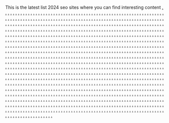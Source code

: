 This is the latest list 2024 seo sites where you can find interesting content
<a href="https://sharemarketshub.com/">.</a>
<a href="https://mh-slot251.weebly.com/">.</a>
<a href="https://mh-slot252.weebly.com/">.</a>
<a href="https://mh-slot253.weebly.com/">.</a>
<a href="https://mh-slot254.weebly.com/">.</a>
<a href="https://mh-slot255.weebly.com/">.</a>
<a href="https://mh-slot256.weebly.com/">.</a>
<a href="https://mh-slot257.weebly.com/">.</a>
<a href="https://mh-slot258.weebly.com/">.</a>
<a href="https://mh-slot259.weebly.com/">.</a>
<a href="https://mh-slot260.weebly.com/">.</a>
<a href="https://mh-slot251.weebly.com/">.</a>
<a href="https://mh-slot261.weebly.com/">.</a>
<a href="https://mh-slot262.weebly.com/">.</a>
<a href="https://mh-slot263.weebly.com/">.</a>
<a href="https://mh-slot264.weebly.com/">.</a>
<a href="https://mh-slot265.weebly.com/">.</a>
<a href="https://mh-slot266.weebly.com/">.</a>
<a href="https://mh-slot267.weebly.com/">.</a>
<a href="https://mh-slot268.weebly.com/">.</a>
<a href="https://mh-slot269.weebly.com/">.</a>
<a href="https://mh-slot270.weebly.com/">.</a>
<a href="https://mh-slot271.weebly.com/">.</a>
<a href="https://mh-slot272.weebly.com/">.</a>
<a href="https://mh-slot273.weebly.com/">.</a>
<a href="https://mh-slot274.weebly.com/">.</a>
<a href="https://mh-slot275.weebly.com/">.</a>
<a href="https://mh-slot276.weebly.com/">.</a>
<a href="https://mh-slot277.weebly.com/">.</a>
<a href="https://mh-slot278.weebly.com/">.</a>
<a href="https://mh-slot279.weebly.com/">.</a>
<a href="https://mh-slot280.weebly.com/">.</a>
<a href="https://mh-slot252.weebly.com/">.</a>
<a href="https://mh-slot281.weebly.com/">.</a>
<a href="https://mh-slot282.weebly.com/">.</a>
<a href="https://mh-slot283.weebly.com/">.</a>
<a href="https://mh-slot284.weebly.com/">.</a>
<a href="https://mh-slot285.weebly.com/">.</a>
<a href="https://mh-slot286.weebly.com/">.</a>
<a href="https://mh-slot287.weebly.com/">.</a>
<a href="https://mh-slot288.weebly.com/">.</a>
<a href="https://mh-slot289.weebly.com/">.</a>
<a href="https://mh-slot290.weebly.com/">.</a>
<a href="https://mh-slot291.weebly.com/">.</a>
<a href="https://mh-slot292.weebly.com/">.</a>
<a href="https://mh-slot293.weebly.com/">.</a>
<a href="https://mh-slot294.weebly.com/">.</a>
<a href="https://mh-slot295.weebly.com/">.</a>
<a href="https://mh-slot296.weebly.com/">.</a>
<a href="https://mh-slot297.weebly.com/">.</a>
<a href="https://mh-slot298.weebly.com/">.</a>
<a href="https://mh-slot299.weebly.com/">.</a>
<a href="https://mh-slot300.weebly.com/">.</a>
<a href="https://newsexpressin.com/">.</a>
<a href="https://mq-stand1212.weebly.com/">.</a>
<a href="https://mq-stand1213.weebly.com/">.</a>
<a href="https://mq-stand1131.weebly.com/">.</a>
<a href="https://mq-stand1132.weebly.com/">.</a>
<a href="https://mq-stand1133.weebly.com/">.</a>
<a href="https://mq-stand1134.weebly.com/">.</a>
<a href="https://mq-stand1135.weebly.com/">.</a>
<a href="https://mq-stand1136.weebly.com/">.</a>
<a href="https://mq-stand1137.weebly.com/">.</a>
<a href="https://mq-stand1138.weebly.com/">.</a>
<a href="https://mq-stand1139.weebly.com/">.</a>
<a href="https://mq-stand1140.weebly.com/">.</a>
<a href="https://mq-stand1212.weebly.com/">.</a>
<a href="https://mq-stud141.weebly.com/">.</a>
<a href="https://mq-stud142.weebly.com/">.</a>
<a href="https://mq-stud143.weebly.com/">.</a>
<a href="https://mq-stud144.weebly.com/">.</a>
<a href="https://mq-stud145.weebly.com/">.</a>
<a href="https://mq-stud146.weebly.com/">.</a>
<a href="https://mq-stud147.weebly.com/">.</a>
<a href="https://mq-stud148.weebly.com/">.</a>
<a href="https://mq-stud149.weebly.com/">.</a>
<a href="https://mq-stud150.weebly.com/">.</a>
<a href="https://mq-stud151.weebly.com/">.</a>
<a href="https://mq-stud152.weebly.com/">.</a>
<a href="https://mq-stud153.weebly.com/">.</a>
<a href="https://mq-stud154.weebly.com/">.</a>
<a href="https://mq-stud155.weebly.com/">.</a>
<a href="https://mq-stud156.weebly.com/">.</a>
<a href="https://mq-stud157.weebly.com/">.</a>
<a href="https://mq-stud158.weebly.com/">.</a>
<a href="https://mq-stud159.weebly.com/">.</a>
<a href="https://mq-stud160.weebly.com/">.</a>
<a href="https://mq-stand1213.weebly.com/">.</a>
<a href="https://mq-stud161.weebly.com/">.</a>
<a href="https://mq-stud162.weebly.com/">.</a>
<a href="https://mq-stud163.weebly.com/">.</a>
<a href="https://mq-stud164.weebly.com/">.</a>
<a href="https://mq-stud165.weebly.com/">.</a>
<a href="https://mq-stud166.weebly.com/">.</a>
<a href="https://mq-stud167.weebly.com/">.</a>
<a href="https://mq-stud168.weebly.com/">.</a>
<a href="https://mq-stud169.weebly.com/">.</a>
<a href="https://mq-stud170.weebly.com/">.</a>
<a href="https://mq-stud171.weebly.com/">.</a>
<a href="https://mq-stud172.weebly.com/">.</a>
<a href="https://mq-stud173.weebly.com/">.</a>
<a href="https://mq-stud174.weebly.com/">.</a>
<a href="https://mq-stud175.weebly.com/">.</a>
<a href="https://mq-stud176.weebly.com/">.</a>
<a href="https://mq-stud177.weebly.com/">.</a>
<a href="https://mq-stud178.weebly.com/">.</a>
<a href="https://mq-stud179.weebly.com/">.</a>
<a href="https://mq-stud180.weebly.com/">.</a>
<a href="https://satikjankari.com/">.</a>
<a href="https://mq-stand1214.weebly.com/">.</a>
<a href="https://mq-stand1215.weebly.com/">.</a>
<a href="https://mq-stand1141.weebly.com/">.</a>
<a href="https://mq-stand1142.weebly.com/">.</a>
<a href="https://mq-stand1143.weebly.com/">.</a>
<a href="https://mq-stand1144.weebly.com/">.</a>
<a href="https://mq-stand1145.weebly.com/">.</a>
<a href="https://mq-stand1146.weebly.com/">.</a>
<a href="https://mq-stand1147.weebly.com/">.</a>
<a href="https://mq-stand1148.weebly.com/">.</a>
<a href="https://mq-stand1149.weebly.com/">.</a>
<a href="https://mq-stand1150.weebly.com/">.</a>
<a href="https://mq-stand1214.weebly.com/">.</a>
<a href="https://mq-stud181.weebly.com/">.</a>
<a href="https://mq-stud182.weebly.com/">.</a>
<a href="https://mq-stud183.weebly.com/">.</a>
<a href="https://mq-stud184.weebly.com/">.</a>
<a href="https://mq-stud185.weebly.com/">.</a>
<a href="https://mq-stud186.weebly.com/">.</a>
<a href="https://mq-stud187.weebly.com/">.</a>
<a href="https://mq-stud188.weebly.com/">.</a>
<a href="https://mq-stud189.weebly.com/">.</a>
<a href="https://mq-stud190.weebly.com/">.</a>
<a href="https://mq-stud191.weebly.com/">.</a>
<a href="https://mq-stud192.weebly.com/">.</a>
<a href="https://mq-stud193.weebly.com/">.</a>
<a href="https://mq-stud194.weebly.com/">.</a>
<a href="https://mq-stud195.weebly.com/">.</a>
<a href="https://mq-stud196.weebly.com/">.</a>
<a href="https://mq-stud197.weebly.com/">.</a>
<a href="https://mq-stud198.weebly.com/">.</a>
<a href="https://mq-stud199.weebly.com/">.</a>
<a href="https://mq-stud200.weebly.com/">.</a>
<a href="https://mq-stand1215.weebly.com/">.</a>
<a href="https://mq-stud201.weebly.com/">.</a>
<a href="https://mq-stud202.weebly.com/">.</a>
<a href="https://mq-stud203.weebly.com/">.</a>
<a href="https://mq-stud204.weebly.com/">.</a>
<a href="https://mq-stud205.weebly.com/">.</a>
<a href="https://mq-stud206.weebly.com/">.</a>
<a href="https://mq-stud207.weebly.com/">.</a>
<a href="https://mq-stud208.weebly.com/">.</a>
<a href="https://mq-stud209.weebly.com/">.</a>
<a href="https://mq-stud210.weebly.com/">.</a>
<a href="https://mq-stud211.weebly.com/">.</a>
<a href="https://mq-stud212.weebly.com/">.</a>
<a href="https://mq-stud213.weebly.com/">.</a>
<a href="https://mq-stud214.weebly.com/">.</a>
<a href="https://mq-stud215.weebly.com/">.</a>
<a href="https://mq-stud216.weebly.com/">.</a>
<a href="https://mq-stud217.weebly.com/">.</a>
<a href="https://mq-stud218.weebly.com/">.</a>
<a href="https://mq-stud219.weebly.com/">.</a>
<a href="https://mq-stud220.weebly.com/">.</a>
<a href="https://sarkarijobsfind.co/">.</a>
<a href="https://ms-slot661.weebly.com/">.</a>
<a href="https://ms-slot662.weebly.com/">.</a>
<a href="https://ms-slot663.weebly.com/">.</a>
<a href="https://ms-slot664.weebly.com/">.</a>
<a href="https://ms-slot665.weebly.com/">.</a>
<a href="https://ms-slot666.weebly.com/">.</a>
<a href="https://ms-slot667.weebly.com/">.</a>
<a href="https://ms-slot668.weebly.com/">.</a>
<a href="https://ms-slot679.weebly.com/">.</a>
<a href="https://ms-slot670.weebly.com/">.</a>
<a href="https://ms-slot671.weebly.com/">.</a>
<a href="https://ms-slot672.weebly.com/">.</a>
<a href="https://ms-slot673.weebly.com/">.</a>
<a href="https://ms-slot674.weebly.com/">.</a>
<a href="https://ms-slot675.weebly.com/">.</a>
<a href="https://ms-slot661.weebly.com/">.</a>
<a href="https://ms-slot676.weebly.com/">.</a>
<a href="https://ms-slot677.weebly.com/">.</a>
<a href="https://ms-slot678.weebly.com/">.</a>
<a href="https://ms-slot679.weebly.com/">.</a>
<a href="https://ms-slot680.weebly.com/">.</a>
<a href="https://ms-slot681.weebly.com/">.</a>
<a href="https://ms-slot682.weebly.com/">.</a>
<a href="https://ms-slot683.weebly.com/">.</a>
<a href="https://ms-slot684.weebly.com/">.</a>
<a href="https://ms-slot685.weebly.com/">.</a>
<a href="https://ms-slot686.weebly.com/">.</a>
<a href="https://ms-slot687.weebly.com/">.</a>
<a href="https://ms-slot688.weebly.com/">.</a>
<a href="https://ms-slot689.weebly.com/">.</a>
<a href="https://ms-slot690.weebly.com/">.</a>
<a href="https://ms-slot691.weebly.com/">.</a>
<a href="https://ms-slot692.weebly.com/">.</a>
<a href="https://ms-slot693.weebly.com/">.</a>
<a href="https://ms-slot694.weebly.com/">.</a>
<a href="https://ms-slot695.weebly.com/">.</a>
<a href="https://ms-slot696.weebly.com/">.</a>
<a href="https://ms-slot697.weebly.com/">.</a>
<a href="https://ms-slot698.weebly.com/">.</a>
<a href="https://ms-slot699.weebly.com/">.</a>
<a href="https://ms-slot700.weebly.com/">.</a>
<a href="https://ms-slot662.weebly.com/">.</a>
<a href="https://ms-slot701.weebly.com/">.</a>
<a href="https://ms-slot702.weebly.com/">.</a>
<a href="https://ms-slot703.weebly.com/">.</a>
<a href="https://ms-slot704.weebly.com/">.</a>
<a href="https://ms-slot705.weebly.com/">.</a>
<a href="https://ms-slot706.weebly.com/">.</a>
<a href="https://ms-slot707.weebly.com/">.</a>
<a href="https://ms-slot708.weebly.com/">.</a>
<a href="https://ms-slot709.weebly.com/">.</a>
<a href="https://ms-slot710.weebly.com/">.</a>
<a href="https://ms-slot711.weebly.com/">.</a>
<a href="https://ms-slot712.weebly.com/">.</a>
<a href="https://ms-slot713.weebly.com/">.</a>
<a href="https://ms-slot714.weebly.com/">.</a>
<a href="https://ms-slot715.weebly.com/">.</a>
<a href="https://ms-slot716.weebly.com/">.</a>
<a href="https://ms-slot717.weebly.com/">.</a>
<a href="https://ms-slot718.weebly.com/">.</a>
<a href="https://ms-slot719.weebly.com/">.</a>
<a href="https://ms-slot720.weebly.com/">.</a>
<a href="https://ms-slot721.weebly.com/">.</a>
<a href="https://petstown.in/">.</a>
<a href="https://ms-slot722.weebly.com/">.</a>
<a href="https://ms-slot723.weebly.com/">.</a>
<a href="https://ms-slot724.weebly.com/">.</a>
<a href="https://ms-slot725.weebly.com/">.</a>
<a href="https://ms-slot726.weebly.com/">.</a>
<a href="https://ms-slot727.weebly.com/">.</a>
<a href="https://ms-slot728.weebly.com/">.</a>
<a href="https://ms-slot729.weebly.com/">.</a>
<a href="https://ms-slot730.weebly.com/">.</a>
<a href="https://ms-slot731.weebly.com/">.</a>
<a href="https://ms-slot732.weebly.com/">.</a>
<a href="https://ms-slot733.weebly.com/">.</a>
<a href="https://ms-slot734.weebly.com/">.</a>
<a href="https://ms-slot735.weebly.com/">.</a>
<a href="https://ms-slot736.weebly.com/">.</a>
<a href="https://ms-slot737.weebly.com/">.</a>
<a href="https://ms-slot738.weebly.com/">.</a>
<a href="https://ms-slot739.weebly.com/">.</a>
<a href="https://ms-slot740.weebly.com/">.</a>
<a href="https://ms-slot741.weebly.com/">.</a>
<a href="https://ms-slot722.weebly.com/">.</a>
<a href="https://ms-slot742.weebly.com/">.</a>
<a href="https://ms-slot743.weebly.com/">.</a>
<a href="https://ms-slot744.weebly.com/">.</a>
<a href="https://ms-slot745.weebly.com/">.</a>
<a href="https://ms-slot746.weebly.com/">.</a>
<a href="https://ms-slot747.weebly.com/">.</a>
<a href="https://ms-slot748.weebly.com/">.</a>
<a href="https://ms-slot749.weebly.com/">.</a>
<a href="https://ms-slot750.weebly.com/">.</a>
<a href="https://ms-slot751.weebly.com/">.</a>
<a href="https://mq-slot752.weebly.com/">.</a>
<a href="https://ms-slot753.weebly.com/">.</a>
<a href="https://ms-slot754.weebly.com/">.</a>
<a href="https://ms-slot755.weebly.com/">.</a>
<a href="https://ms-slot756.weebly.com/">.</a>
<a href="https://ms-slot757.weebly.com/">.</a>
<a href="https://ms-slot758.weebly.com/">.</a>
<a href="https://ms-slot759.weebly.com/">.</a>
<a href="https://ms-slot760.weebly.com/">.</a>
<a href="https://ms-slot761.weebly.com/">.</a>
<a href="https://ms-slot723.weebly.com/">.</a>
<a href="https://ms-slot762.weebly.com/">.</a>
<a href="https://ms-slot763.weebly.com/">.</a>
<a href="https://ms-slot764.weebly.com/">.</a>
<a href="https://ms-slot765.weebly.com/">.</a>
<a href="https://ms-slot766.weebly.com/">.</a>
<a href="https://ms-slot767.weebly.com/">.</a>
<a href="https://ms-slot768.weebly.com/">.</a>
<a href="https://ms-slot769.weebly.com/">.</a>
<a href="https://ms-slot770.weebly.com/">.</a>
<a href="https://ms-slot771.weebly.com/">.</a>
<a href="https://ms-slot772.weebly.com/">.</a>
<a href="https://ms-slot773.weebly.com/">.</a>
<a href="https://ms-slot774.weebly.com/">.</a>
<a href="https://ms-slot775.weebly.com/">.</a>
<a href="https://ms-slot776.weebly.com/">.</a>
<a href="https://ms-slot777.weebly.com/">.</a>
<a href="https://ms-slot778.weebly.com/">.</a>
<a href="https://ms-slot779.weebly.com/">.</a>
<a href="https://ms-slot780.weebly.com/">.</a>
<a href="https://ms-slot781.weebly.com/">.</a>
<a href="https://www.wartmaansoch.com/">.</a>
<a href="https://ms-slot782.weebly.com/">.</a>
<a href="https://ms-slot783.weebly.com/">.</a>
<a href="https://ms-slot784.weebly.com/">.</a>
<a href="https://ms-slot785.weebly.com/">.</a>
<a href="https://ms-slot786.weebly.com/">.</a>
<a href="https://ms-slot787.weebly.com/">.</a>
<a href="https://mq-slot788.weebly.com/">.</a>
<a href="https://ms-slot789.weebly.com/">.</a>
<a href="https://ms-slot790.weebly.com/">.</a>
<a href="https://ms-slot791.weebly.com/">.</a>
<a href="https://ms-slot792.weebly.com/">.</a>
<a href="https://ms-slot793.weebly.com/">.</a>
<a href="https://ms-slot794.weebly.com/">.</a>
<a href="https://ms-slot795.weebly.com/">.</a>
<a href="https://ms-slot796.weebly.com/">.</a>
<a href="https://ms-slot797.weebly.com/">.</a>
<a href="https://ms-slot798.weebly.com/">.</a>
<a href="https://mq-slot799.weebly.com/">.</a>
<a href="https://ms-slot800.weebly.com/">.</a>
<a href="https://ms-slot801.weebly.com/">.</a>
<a href="https://ms-slot782.weebly.com/">.</a>
<a href="https://ms-slot802.weebly.com/">.</a>
<a href="https://ms-slot803.weebly.com/">.</a>
<a href="https://ms-slot804.weebly.com/">.</a>
<a href="https://ms-slot805.weebly.com/">.</a>
<a href="https://ms-slot806.weebly.com/">.</a>
<a href="https://ms-slot807.weebly.com/">.</a>
<a href="https://ms-slot808.weebly.com/">.</a>
<a href="https://ms-slot809.weebly.com/">.</a>
<a href="https://ms-slot810.weebly.com/">.</a>
<a href="https://ms-slot811.weebly.com/">.</a>
<a href="https://ms-slot812.weebly.com/">.</a>
<a href="https://ms-slot813.weebly.com/">.</a>
<a href="https://ms-slot814.weebly.com/">.</a>
<a href="https://ms-slot815.weebly.com/">.</a>
<a href="https://ms-slot816.weebly.com/">.</a>
<a href="https://ms-slot817.weebly.com/">.</a>
<a href="https://ms-slot818.weebly.com/">.</a>
<a href="https://ms-slot819.weebly.com/">.</a>
<a href="https://ms-slot820.weebly.com/">.</a>
<a href="https://ms-slot821.weebly.com/">.</a>
<a href="https://ms-slot783.weebly.com/">.</a>
<a href="https://ms-slot822.weebly.com/">.</a>
<a href="https://ms-slot823.weebly.com/">.</a>
<a href="https://ms-slot824.weebly.com/">.</a>
<a href="https://ms-slot825.weebly.com/">.</a>
<a href="https://ms-slot826.weebly.com/">.</a>
<a href="https://ms-slot827.weebly.com/">.</a>
<a href="https://ms-slot828.weebly.com/">.</a>
<a href="https://ms-slot829.weebly.com/">.</a>
<a href="https://ms-slot830.weebly.com/">.</a>
<a href="https://ms-slot831.weebly.com/">.</a>
<a href="https://ms-slot832.weebly.com/">.</a>
<a href="https://ms-slot833.weebly.com/">.</a>
<a href="https://ms-slot834.weebly.com/">.</a>
<a href="https://ms-slot835.weebly.com/">.</a>
<a href="https://ms-slot836.weebly.com/">.</a>
<a href="https://ms-slot837.weebly.com/">.</a>
<a href="https://ms-slot838.weebly.com/">.</a>
<a href="https://ms-slot839.weebly.com/">.</a>
<a href="https://ms-slot840.weebly.com/">.</a>
<a href="https://ms-slot841.weebly.com/">.</a>
<a href="https://www.thezeromind.in/">.</a>
<a href="https://ms-slot842.weebly.com/">.</a>
<a href="https://ms-slot843.weebly.com/">.</a>
<a href="https://ms-slot844.weebly.com/">.</a>
<a href="https://ms-slot845.weebly.com/">.</a>
<a href="https://ms-slot846.weebly.com/">.</a>
<a href="https://ms-slot847.weebly.com/">.</a>
<a href="https://ms-slot848.weebly.com/">.</a>
<a href="https://ms-slot849.weebly.com/">.</a>
<a href="https://ms-slot850.weebly.com/">.</a>
<a href="https://ms-slot851.weebly.com/">.</a>
<a href="https://ms-slot852.weebly.com/">.</a>
<a href="https://ms-slot853.weebly.com/">.</a>
<a href="https://ms-slot854.weebly.com/">.</a>
<a href="https://ms-slot855.weebly.com/">.</a>
<a href="https://ms-slot856.weebly.com/">.</a>
<a href="https://ms-slot857.weebly.com/">.</a>
<a href="https://ms-slot858.weebly.com/">.</a>
<a href="https://ms-slot859.weebly.com/">.</a>
<a href="https://ms-slot860.weebly.com/">.</a>
<a href="https://ms-slot861.weebly.com/">.</a>
<a href="https://ms-slot842.weebly.com/">.</a>
<a href="https://ms-slot862.weebly.com/">.</a>
<a href="https://ms-slot863.weebly.com/">.</a>
<a href="https://ms-slot864.weebly.com/">.</a>
<a href="https://ms-slot865.weebly.com/">.</a>
<a href="https://ms-slot866.weebly.com/">.</a>
<a href="https://ms-slot867.weebly.com/">.</a>
<a href="https://ms-slot868.weebly.com/">.</a>
<a href="https://ms-slot869.weebly.com/">.</a>
<a href="https://ms-slot870.weebly.com/">.</a>
<a href="https://ms-slot871.weebly.com/">.</a>
<a href="https://ms-slot872.weebly.com/">.</a>
<a href="https://ms-slot873.weebly.com/">.</a>
<a href="https://ms-slot874.weebly.com/">.</a>
<a href="https://ms-slot875.weebly.com/">.</a>
<a href="https://ms-slot876.weebly.com/">.</a>
<a href="https://ms-slot877.weebly.com/">.</a>
<a href="https://ms-slot878.weebly.com/">.</a>
<a href="https://ms-slot879.weebly.com/">.</a>
<a href="https://ms-slot880.weebly.com/">.</a>
<a href="https://ms-slot881.weebly.com/">.</a>
<a href="https://ms-slot843.weebly.com/">.</a>
<a href="https://ms-slot882.weebly.com/">.</a>
<a href="https://ms-slot883.weebly.com/">.</a>
<a href="https://ms-slot884.weebly.com/">.</a>
<a href="https://ms-slot885.weebly.com/">.</a>
<a href="https://ms-slot886.weebly.com/">.</a>
<a href="https://ms-slot887.weebly.com/">.</a>
<a href="https://ms-slot888.weebly.com/">.</a>
<a href="https://ms-slot889.weebly.com/">.</a>
<a href="https://ms-slot890.weebly.com/">.</a>
<a href="https://ms-slot891.weebly.com/">.</a>
<a href="https://ms-slot892.weebly.com/">.</a>
<a href="https://ms-slot893.weebly.com/">.</a>
<a href="https://ms-slot894.weebly.com/">.</a>
<a href="https://ms-slot895.weebly.com/">.</a>
<a href="https://ms-slot896.weebly.com/">.</a>
<a href="https://ms-slot897.weebly.com/">.</a>
<a href="https://ms-slot898.weebly.com/">.</a>
<a href="https://ms-slot899.weebly.com/">.</a>
<a href="https://ms-slot900.weebly.com/">.</a>
<a href="https://ms-slot901.weebly.com/">.</a>
<a href="https://allsafal.com/">.</a>
<a href="https://ms-slot902.weebly.com/">.</a>
<a href="https://ms-slot903.weebly.com/">.</a>
<a href="https://ms-slot904.weebly.com/">.</a>
<a href="https://ms-slot905.weebly.com/">.</a>
<a href="https://mq-slot906.weebly.com/">.</a>
<a href="https://ms-slot907.weebly.com/">.</a>
<a href="https://ms-slot908.weebly.com/">.</a>
<a href="https://ms-slot909.weebly.com/">.</a>
<a href="https://ms-slot910.weebly.com/">.</a>
<a href="https://ms-slot911.weebly.com/">.</a>
<a href="https://ms-slot912.weebly.com/">.</a>
<a href="https://ms-slot913.weebly.com/">.</a>
<a href="https://ms-slot914.weebly.com/">.</a>
<a href="https://ms-slot915.weebly.com/">.</a>
<a href="https://ms-slot916.weebly.com/">.</a>
<a href="https://ms-slot917.weebly.com/">.</a>
<a href="https://ms-slot918.weebly.com/">.</a>
<a href="https://ms-slot919.weebly.com/">.</a>
<a href="https://ms-slot920.weebly.com/">.</a>
<a href="https://ms-slot921.weebly.com/">.</a>
<a href="https://ms-slot902.weebly.com/">.</a>
<a href="https://ms-slot922.weebly.com/">.</a>
<a href="https://ms-slot923.weebly.com/">.</a>
<a href="https://ms-slot924.weebly.com/">.</a>
<a href="https://ms-slot925.weebly.com/">.</a>
<a href="https://ms-slot926.weebly.com/">.</a>
<a href="https://ms-slot927.weebly.com/">.</a>
<a href="https://ms-slot928.weebly.com/">.</a>
<a href="https://ms-slot929.weebly.com/">.</a>
<a href="https://ms-slot930.weebly.com/">.</a>
<a href="https://ms-slot931.weebly.com/">.</a>
<a href="https://ms-slot932.weebly.com/">.</a>
<a href="https://ms-slot933.weebly.com/">.</a>
<a href="https://ms-slot934.weebly.com/">.</a>
<a href="https://ms-slot935.weebly.com/">.</a>
<a href="https://ms-slot936.weebly.com/">.</a>
<a href="https://ms-slot937.weebly.com/">.</a>
<a href="https://ms-slot938.weebly.com/">.</a>
<a href="https://ms-slot939.weebly.com/">.</a>
<a href="https://ms-slot940.weebly.com/">.</a>
<a href="https://ms-slot941.weebly.com/">.</a>
<a href="https://ms-slot942.weebly.com/">.</a>
<a href="https://ms-slot943.weebly.com/">.</a>
<a href="https://ms-slot944.weebly.com/">.</a>
<a href="https://ms-slot945.weebly.com/">.</a>
<a href="https://ms-slot946.weebly.com/">.</a>
<a href="https://ms-slot903.weebly.com/">.</a>
<a href="https://ms-slot947.weebly.com/">.</a>
<a href="https://ms-slot948.weebly.com/">.</a>
<a href="https://ms-slot949.weebly.com/">.</a>
<a href="https://ms-slot950.weebly.com/">.</a>
<a href="https://ms-slot951.weebly.com/">.</a>
<a href="https://ms-slot952.weebly.com/">.</a>
<a href="https://ms-slot953.weebly.com/">.</a>
<a href="https://ms-slot954.weebly.com/">.</a>
<a href="https://ms-slot955.weebly.com/">.</a>
<a href="https://ms-slot956.weebly.com/">.</a>
<a href="https://ms-slot957.weebly.com/">.</a>
<a href="https://ms-slot958.weebly.com/">.</a>
<a href="https://ms-slot959.weebly.com/">.</a>
<a href="https://ms-slot960.weebly.com/">.</a>
<a href="https://ms-slot961.weebly.com/">.</a>
<a href="https://ms-slot962.weebly.com/">.</a>
<a href="https://ms-slot963.weebly.com/">.</a>
<a href="https://ms-slot964.weebly.com/">.</a>
<a href="https://ms-slot965.weebly.com/">.</a>
<a href="https://ms-slot966.weebly.com/">.</a>
<a href="https://ms-slot967.weebly.com/">.</a>
<a href="https://ms-slot968.weebly.com/">.</a>
<a href="https://ms-slot969.weebly.com/">.</a>
<a href="https://ms-slot970.weebly.com/">.</a>
<a href="https://ms-slot971.weebly.com/">.</a>
<a href="https://myeducationbox.com/">.</a>
<a href="https://ms-slot301.weebly.com/">.</a>
<a href="https://ms-slot302.weebly.com/">.</a>
<a href="https://ms-slot303.weebly.com/">.</a>
<a href="https://ms-slot973.weebly.com/">.</a>
<a href="https://ms-slot974.weebly.com/">.</a>
<a href="https://ms-slot975.weebly.com/">.</a>
<a href="https://ms-slot976.weebly.com/">.</a>
<a href="https://ms-slot977.weebly.com/">.</a>
<a href="https://ms-slot978.weebly.com/">.</a>
<a href="https://ms-slot979.weebly.com/">.</a>
<a href="https://ms-slot980.weebly.com/">.</a>
<a href="https://ms-slot981.weebly.com/">.</a>
<a href="https://ms-slot982.weebly.com/">.</a>
<a href="https://ms-slot983.weebly.com/">.</a>
<a href="https://ms-slot984.weebly.com/">.</a>
<a href="https://ms-slot985.weebly.com/">.</a>
<a href="https://ms-slot986.weebly.com/">.</a>
<a href="https://ms-slot987.weebly.com/">.</a>
<a href="https://ms-slot988.weebly.com/">.</a>
<a href="https://ms-slot989.weebly.com/">.</a>
<a href="https://ms-slot990.weebly.com/">.</a>
<a href="https://ms-slot991.weebly.com/">.</a>
<a href="https://ms-slot992.weebly.com/">.</a>
<a href="https://ms-slot301.weebly.com/">.</a>
<a href="https://ms-slot321.weebly.com/">.</a>
<a href="https://ms-slot322.weebly.com/">.</a>
<a href="https://ms-slot323.weebly.com/">.</a>
<a href="https://ms-slot324.weebly.com/">.</a>
<a href="https://ms-slot325.weebly.com/">.</a>
<a href="https://ms-slot326.weebly.com/">.</a>
<a href="https://ms-slot327.weebly.com/">.</a>
<a href="https://ms-slot328.weebly.com/">.</a>
<a href="https://ms-slot329.weebly.com/">.</a>
<a href="https://ms-slot330.weebly.com/">.</a>
<a href="https://ms-slot331.weebly.com/">.</a>
<a href="https://ms-slot332.weebly.com/">.</a>
<a href="https://ms-slot333.weebly.com/">.</a>
<a href="https://ms-slot334.weebly.com/">.</a>
<a href="https://ms-slot335.weebly.com/">.</a>
<a href="https://ms-slot336.weebly.com/">.</a>
<a href="https://ms-slot337.weebly.com/">.</a>
<a href="https://ms-slot338.weebly.com/">.</a>
<a href="https://ms-slot339.weebly.com/">.</a>
<a href="https://ms-slot340.weebly.com/">.</a>
<a href="https://ms-slot302.weebly.com/">.</a>
<a href="https://ms-slot341.weebly.com/">.</a>
<a href="https://ms-slot342.weebly.com/">.</a>
<a href="https://ms-slot343.weebly.com/">.</a>
<a href="https://ms-slot344.weebly.com/">.</a>
<a href="https://ms-slot345.weebly.com/">.</a>
<a href="https://ms-slot346.weebly.com/">.</a>
<a href="https://ms-slot347.weebly.com/">.</a>
<a href="https://ms-slot348.weebly.com/">.</a>
<a href="https://ms-slot349.weebly.com/">.</a>
<a href="https://ms-slot350.weebly.com/">.</a>
<a href="https://ms-slot351.weebly.com/">.</a>
<a href="https://ms-slot352.weebly.com/">.</a>
<a href="https://ms-slot353.weebly.com/">.</a>
<a href="https://ms-slot354.weebly.com/">.</a>
<a href="https://ms-slot355.weebly.com/">.</a>
<a href="https://ms-slot356.weebly.com/">.</a>
<a href="https://ms-slot357.weebly.com/">.</a>
<a href="https://ms-slot358.weebly.com/">.</a>
<a href="https://ms-slot359.weebly.com/">.</a>
<a href="https://ms-slot360.weebly.com/">.</a>
<a href="https://ms-slot303.weebly.com/">.</a>
<a href="https://ms-slot361.weebly.com/">.</a>
<a href="https://ms-slot362.weebly.com/">.</a>
<a href="https://ms-slot363.weebly.com/">.</a>
<a href="https://ms-slot364.weebly.com/">.</a>
<a href="https://ms-slot365.weebly.com/">.</a>
<a href="https://ms-slot366.weebly.com/">.</a>
<a href="https://ms-slot367.weebly.com/">.</a>
<a href="https://ms-slot368.weebly.com/">.</a>
<a href="https://ms-slot369.weebly.com/">.</a>
<a href="https://ms-slot370.weebly.com/">.</a>
<a href="https://ms-slot371.weebly.com/">.</a>
<a href="https://ms-slot372.weebly.com/">.</a>
<a href="https://ms-slot373.weebly.com/">.</a>
<a href="https://ms-slot374.weebly.com/">.</a>
<a href="https://ms-slot375.weebly.com/">.</a>
<a href="https://ms-slot376.weebly.com/">.</a>
<a href="https://ms-slot377.weebly.com/">.</a>
<a href="https://ms-slot378.weebly.com/">.</a>
<a href="https://ms-slot379.weebly.com/">.</a>
<a href="https://ms-slot380.weebly.com/">.</a>
<a href="https://www.logicalfact.in/">.</a>
<a href="https://ms-slot304.weebly.com/">.</a>
<a href="https://ms-slot305.weebly.com/">.</a>
<a href="https://ms-slot306.weebly.com/">.</a>
<a href="https://ms-slot307.weebly.com/">.</a>
<a href="https://ms-slot308.weebly.com/">.</a>
<a href="https://ms-slot309.weebly.com/">.</a>
<a href="https://ms-slot310.weebly.com/">.</a>
<a href="https://ms-slot311.weebly.com/">.</a>
<a href="https://ms-slot312.weebly.com/">.</a>
<a href="https://ms-slot313.weebly.com/">.</a>
<a href="https://ms-slot314.weebly.com/">.</a>
<a href="https://ms-slot315.weebly.com/">.</a>
<a href="https://ms-slot316.weebly.com/">.</a>
<a href="https://ms-slot317.weebly.com/">.</a>
<a href="https://ms-slot318.weebly.com/">.</a>
<a href="https://ms-slot319.weebly.com/">.</a>
<a href="https://ms-slot320.weebly.com/">.</a>
<a href="https://ms-slot304.weebly.com/">.</a>
<a href="https://ms-slot381.weebly.com/">.</a>
<a href="https://ms-slot382.weebly.com/">.</a>
<a href="https://ms-slot383.weebly.com/">.</a>
<a href="https://ms-slot384.weebly.com/">.</a>
<a href="https://ms-slot385.weebly.com/">.</a>
<a href="https://ms-slot386.weebly.com/">.</a>
<a href="https://ms-slot387.weebly.com/">.</a>
<a href="https://ms-slot388.weebly.com/">.</a>
<a href="https://ms-slot389.weebly.com/">.</a>
<a href="https://ms-slot390.weebly.com/">.</a>
<a href="https://ms-slot391.weebly.com/">.</a>
<a href="https://ms-slot392.weebly.com/">.</a>
<a href="https://ms-slot393.weebly.com/">.</a>
<a href="https://ms-slot394.weebly.com/">.</a>
<a href="https://ms-slot395.weebly.com/">.</a>
<a href="https://ms-slot396.weebly.com/">.</a>
<a href="https://ms-slot397.weebly.com/">.</a>
<a href="https://ms-slot398.weebly.com/">.</a>
<a href="https://ms-slot399.weebly.com/">.</a>
<a href="https://ms-slot400.weebly.com/">.</a>
<a href="https://ms-slot305.weebly.com/">.</a>
<a href="https://ms-slot401.weebly.com/">.</a>
<a href="https://ms-slot402.weebly.com/">.</a>
<a href="https://ms-slot403.weebly.com/">.</a>
<a href="https://ms-slot404.weebly.com/">.</a>
<a href="https://ms-slot405.weebly.com/">.</a>
<a href="https://ms-slot406.weebly.com/">.</a>
<a href="https://ms-slot407.weebly.com/">.</a>
<a href="https://ms-slot408.weebly.com/">.</a>
<a href="https://ms-slot409.weebly.com/">.</a>
<a href="https://ms-slot410.weebly.com/">.</a>
<a href="https://ms-slot411.weebly.com/">.</a>
<a href="https://ms-slot412.weebly.com/">.</a>
<a href="https://ms-slot413.weebly.com/">.</a>
<a href="https://ms-slot414.weebly.com/">.</a>
<a href="https://ms-slot415.weebly.com/">.</a>
<a href="https://ms-slot416.weebly.com/">.</a>
<a href="https://ms-slot417.weebly.com/">.</a>
<a href="https://ms-slot418.weebly.com/">.</a>
<a href="https://ms-slot419.weebly.com/">.</a>
<a href="https://ms-slot420.weebly.com/">.</a>
<a href="https://ms-slot421.weebly.com/">.</a>
<a href="https://ms-slot422.weebly.com/">.</a>
<a href="https://ms-slot423.weebly.com/">.</a>
<a href="https://ms-slot424.weebly.com/">.</a>
<a href="https://ms-slot425.weebly.com/">.</a>
<a href="https://ms-slot306.weebly.com/">.</a>
<a href="https://ms-slot426.weebly.com/">.</a>
<a href="https://ms-slot427.weebly.com/">.</a>
<a href="https://ms-slot428.weebly.com/">.</a>
<a href="https://ms-slot429.weebly.com/">.</a>
<a href="https://ms-slot430.weebly.com/">.</a>
<a href="https://ms-slot431.weebly.com/">.</a>
<a href="https://ms-slot432.weebly.com/">.</a>
<a href="https://ms-slot433.weebly.com/">.</a>
<a href="https://ms-slot434.weebly.com/">.</a>
<a href="https://ms-slot435.weebly.com/">.</a>
<a href="https://ms-slot436.weebly.com/">.</a>
<a href="https://ms-slot437.weebly.com/">.</a>
<a href="https://ms-slot438.weebly.com/">.</a>
<a href="https://ms-slot439.weebly.com/">.</a>
<a href="https://ms-slot440.weebly.com/">.</a>
<a href="https://ms-slot441.weebly.com/">.</a>
<a href="https://ms-slot442.weebly.com/">.</a>
<a href="https://ms-slot443.weebly.com/">.</a>
<a href="https://ms-slot444.weebly.com/">.</a>
<a href="https://ms-slot445.weebly.com/">.</a>
<a href="https://ms-slot446.weebly.com/">.</a>
<a href="https://ms-slot447.weebly.com/">.</a>
<a href="https://ms-slot448.weebly.com/">.</a>
<a href="https://ms-slot449.weebly.com/">.</a>
<a href="https://ms-slot450.weebly.com/">.</a>
<a href="https://mytechcode.com/">.</a>
<a href="https://mq-slot373.weebly.com/">.</a>
<a href="https://mq-slot372.weebly.com/">.</a>
<a href="https://ms-slot466.weebly.com/">.</a>
<a href="https://ms-slot467.weebly.com/">.</a>
<a href="https://ms-slot468.weebly.com/">.</a>
<a href="https://ms-slot469.weebly.com/">.</a>
<a href="https://ms-slot470.weebly.com/">.</a>
<a href="https://ms-slot471.weebly.com/">.</a>
<a href="https://ms-slot472.weebly.com/">.</a>
<a href="https://ms-slot473.weebly.com/">.</a>
<a href="https://ms-slot474.weebly.com/">.</a>
<a href="https://ms-slot475.weebly.com/">.</a>
<a href="https://ms-slot476.weebly.com/">.</a>
<a href="https://ms-slot477.weebly.com/">.</a>
<a href="https://ms-slot478.weebly.com/">.</a>
<a href="https://ms-slot479.weebly.com/">.</a>
<a href="https://ms-slot480.weebly.com/">.</a>
<a href="https://mq-slot373.weebly.com/">.</a>
<a href="https://ms-slot491.weebly.com/">.</a>
<a href="https://ms-slot492.weebly.com/">.</a>
<a href="https://ms-slot493.weebly.com/">.</a>
<a href="https://ms-slot494.weebly.com/">.</a>
<a href="https://ms-slot495.weebly.com/">.</a>
<a href="https://ms-slot496.weebly.com/">.</a>
<a href="https://ms-slot497.weebly.com/">.</a>
<a href="https://ms-slot498.weebly.com/">.</a>
<a href="https://ms-slot499.weebly.com/">.</a>
<a href="https://ms-slot500.weebly.com/">.</a>
<a href="https://ms-slot501.weebly.com/">.</a>
<a href="https://ms-slot502.weebly.com/">.</a>
<a href="https://ms-slot503.weebly.com/">.</a>
<a href="https://ms-slot504.weebly.com/">.</a>
<a href="https://ms-slot505.weebly.com/">.</a>
<a href="https://ms-slot506.weebly.com/">.</a>
<a href="https://ms-slot507.weebly.com/">.</a>
<a href="https://ms-slot508.weebly.com/">.</a>
<a href="https://ms-slot509.weebly.com/">.</a>
<a href="https://ms-slot510.weebly.com/">.</a>
<a href="https://mq-slot372.weebly.com/">.</a>
<a href="https://mq-slot536.weebly.com/">.</a>
<a href="https://mq-slot537.weebly.com/">.</a>
<a href="https://mq-slot538.weebly.com/">.</a>
<a href="https://mq-slot539.weebly.com/">.</a>
<a href="https://mq-slot540.weebly.com/">.</a>
<a href="https://mq-slot541.weebly.com/">.</a>
<a href="https://mqs-lot542.weebly.com/">.</a>
<a href="https://mq-slot543.weebly.com/">.</a>
<a href="https://mq-slot544.weebly.com/">.</a>
<a href="https://mq-slot545.weebly.com/">.</a>
<a href="https://mq-slot546.weebly.com/">.</a>
<a href="https://mq-slot547.weebly.com/">.</a>
<a href="https://mq-slot548.weebly.com/">.</a>
<a href="https://mq-slot549.weebly.com/">.</a>
<a href="https://mq-slot550.weebly.com/">.</a>
<a href="https://mq-slot551.weebly.com/">.</a>
<a href="https://mq-slot552.weebly.com/">.</a>
<a href="https://mq-slot553.weebly.com/">.</a>
<a href="https://mq-slot554.weebly.com/">.</a>
<a href="https://mq-slot555.weebly.com/">.</a>
<a href="https://mq-slot536.weebly.com/">.</a>
<a href="https://mq-slot556.weebly.com/">.</a>
<a href="https://mq-slot557.weebly.com/">.</a>
<a href="https://mq-slot558.weebly.com/">.</a>
<a href="https://mq-slot559.weebly.com/">.</a>
<a href="https://mq-slot560.weebly.com/">.</a>
<a href="https://mq-slot561.weebly.com/">.</a>
<a href="https://mq-slot562.weebly.com/">.</a>
<a href="https://mq-slot563.weebly.com/">.</a>
<a href="https://mq-slot564.weebly.com/">.</a>
<a href="https://mq-slot565.weebly.com/">.</a>
<a href="https://mq-slot537.weebly.com/">.</a>
<a href="https://mq-slot566.weebly.com/">.</a>
<a href="https://mq-slot567.weebly.com/">.</a>
<a href="https://mq-slot568.weebly.com/">.</a>
<a href="https://mq-slot569.weebly.com/">.</a>
<a href="https://mq-slot570.weebly.com/">.</a>
<a href="https://mq-slot571.weebly.com/">.</a>
<a href="https://mq-slot572.weebly.com/">.</a>
<a href="https://mq-slot573.weebly.com/">.</a>
<a href="https://mq-slot574.weebly.com/">.</a>
<a href="https://mq-slot575.weebly.com/">.</a>
<a href="https://styleoflifestyle.com/">.</a>
<a href="https://mq-slot371.weebly.com/">.</a>
<a href="https://mq-slot374.weebly.com/">.</a>
<a href="https://mq-slot375.weebly.com/">.</a>
<a href="https://mq-stand1261.weebly.com/">.</a>
<a href="https://mq-stand1262.weebly.com/">.</a>
<a href="https://mq-stand1263.weebly.com/">.</a>
<a href="https://mq-stand1264.weebly.com/">.</a>
<a href="https://mq-stand1265.weebly.com/">.</a>
<a href="https://mq-stand1266.weebly.com/">.</a>
<a href="https://mq-stand1267.weebly.com/">.</a>
<a href="https://mq-stand1268.weebly.com/">.</a>
<a href="https://mq-stand1269.weebly.com/">.</a>
<a href="https://mq-stand1270.weebly.com/">.</a>
<a href="https://mq-stand1271.weebly.com/">.</a>
<a href="https://mq-stand1272.weebly.com/">.</a>
<a href="https://mq-stand1273.weebly.com/">.</a>
<a href="https://mq-stand1274.weebly.com/">.</a>
<a href="https://mq-stand1275.weebly.com/">.</a>
<a href="https://mq-stand1276.weebly.com/">.</a>
<a href="https://mq-stand1277.weebly.com/">.</a>
<a href="https://mq-stand1278.weebly.com/">.</a>
<a href="https://mq-stand1279.weebly.com/">.</a>
<a href="https://mq-stand1280.weebly.com/">.</a>
<a href="https://mq-slot371.weebly.com/">.</a>
<a href="https://mq-slot496.weebly.com/">.</a>
<a href="https://mq-slot497.weebly.com/">.</a>
<a href="https://mq-slot498.weebly.com/">.</a>
<a href="https://mq-slot499.weebly.com/">.</a>
<a href="https://mq-slot500.weebly.com/">.</a>
<a href="https://mq-slot501.weebly.com/">.</a>
<a href="https://mq-slot502.weebly.com/">.</a>
<a href="https://mq-slot503.weebly.com/">.</a>
<a href="https://mq-slot504.weebly.com/">.</a>
<a href="https://mq-slot505.weebly.com/">.</a>
<a href="https://mq-slot506.weebly.com/">.</a>
<a href="https://mq-slot507.weebly.com/">.</a>
<a href="https://mq-slot508.weebly.com/">.</a>
<a href="https://mq-slot509.weebly.com/">.</a>
<a href="https://mq-slot510.weebly.com/">.</a>
<a href="https://mq-slot511.weebly.com/">.</a>
<a href="https://mq-slot512.weebly.com/">.</a>
<a href="https://mq-slot513.weebly.com/">.</a>
<a href="https://mq-slot514.weebly.com/">.</a>
<a href="https://mq-slot515.weebly.com/">.</a>
<a href="https://mq-slot496.weebly.com/">.</a>
<a href="https://mq-slot516.weebly.com/">.</a>
<a href="https://mqs-lot517.weebly.com/">.</a>
<a href="https://mq-slot518.weebly.com/">.</a>
<a href="https://mq-slot519.weebly.com/">.</a>
<a href="https://mq-slot520.weebly.com/">.</a>
<a href="https://mqs-lot521.weebly.com/">.</a>
<a href="https://mq-slot522.weebly.com/">.</a>
<a href="https://mq-slot523.weebly.com/">.</a>
<a href="https://mq-slot524.weebly.com/">.</a>
<a href="https://mq-slot525.weebly.com/">.</a>
<a href="https://mq-slot497.weebly.com/">.</a>
<a href="https://mq-slot526.weebly.com/">.</a>
<a href="https://mq-slot527.weebly.com/">.</a>
<a href="https://mq-slot528.weebly.com/">.</a>
<a href="https://mq-slot529.weebly.com/">.</a>
<a href="https://mq-slot530.weebly.com/">.</a>
<a href="https://mq-slot531.weebly.com/">.</a>
<a href="https://mq-slot532.weebly.com/">.</a>
<a href="https://mq-slot533.weebly.com/">.</a>
<a href="https://mq-slot534.weebly.com/">.</a>
<a href="https://mq-slot535.weebly.com/">.</a>
<a href="https://mq-slot374.weebly.com/">.</a>
<a href="https://ms-slot511.weebly.com/">.</a>
<a href="https://ms-slot512.weebly.com/">.</a>
<a href="https://ms-slot513.weebly.com/">.</a>
<a href="https://ms-slot514.weebly.com/">.</a>
<a href="https://ms-slot515.weebly.com/">.</a>
<a href="https://ms-slot516.weebly.com/">.</a>
<a href="https://ms-slot517.weebly.com/">.</a>
<a href="https://ms-slot518.weebly.com/">.</a>
<a href="https://ms-slot519.weebly.com/">.</a>
<a href="https://ms-slot520.weebly.com/">.</a>
<a href="https://ms-slot521.weebly.com/">.</a>
<a href="https://ms-slot522.weebly.com/">.</a>
<a href="https://ms-slot523.weebly.com/">.</a>
<a href="https://ms-slot524.weebly.com/">.</a>
<a href="https://ms-slot525.weebly.com/">.</a>
<a href="https://ms-slot526.weebly.com/">.</a>
<a href="https://ms-slot527.weebly.com/">.</a>
<a href="https://ms-slot528.weebly.com/">.</a>
<a href="https://ms-slot529.weebly.com/">.</a>
<a href="https://ms-slot530.weebly.com/">.</a>
<a href="https://mq-slot375.weebly.com/">.</a>
<a href="https://ms-slot531.weebly.com/">.</a>
<a href="https://ms-slot532.weebly.com/">.</a>
<a href="https://ms-slot533.weebly.com/">.</a>
<a href="https://ms-slot534.weebly.com/">.</a>
<a href="https://ms-slot535.weebly.com/">.</a>
<a href="https://ms-slot536.weebly.com/">.</a>
<a href="https://ms-slot537.weebly.com/">.</a>
<a href="https://ms-slot538.weebly.com/">.</a>
<a href="https://ms-slot539.weebly.com/">.</a>
<a href="https://ms-slot540.weebly.com/">.</a>
<a href="http://startupnetworth.com/">.</a>
<a href="https://mq-stand1151.weebly.com/">.</a>
<a href="https://mq-stand1152.weebly.com/">.</a>
<a href="https://mq-stand1153.weebly.com/">.</a>
<a href="https://mq-stand1154.weebly.com/">.</a>
<a href="https://mq-stand1155.weebly.com/">.</a>
<a href="https://mq-stand1156.weebly.com/">.</a>
<a href="https://mq-stand1157.weebly.com/">.</a>
<a href="https://mq-stand1158.weebly.com/">.</a>
<a href="https://mq-stand1159.weebly.com/">.</a>
<a href="https://mq-stand1160.weebly.com/">.</a>
<a href="https://mh-slot301.weebly.com/">.</a>
<a href="https://mh-slot302.weebly.com/">.</a>
<a href="https://mh-slot303.weebly.com/">.</a>
<a href="https://mh-slot304.weebly.com/">.</a>
<a href="https://mh-slot305.weebly.com/">.</a>
<a href="https://mh-slot306.weebly.com/">.</a>
<a href="https://mh-slot307.weebly.com/">.</a>
<a href="https://mh-slot308.weebly.com/">.</a>
<a href="https://mh-slot309.weebly.com/">.</a>
<a href="https://mh-slot310.weebly.com/">.</a>
<a href="https://mh-slot311.weebly.com/">.</a>
<a href="https://mh-slot312.weebly.com/">.</a>
<a href="https://mh-slot313.weebly.com/">.</a>
<a href="https://mh-slot314.weebly.com/">.</a>
<a href="https://mh-slot315.weebly.com/">.</a>
<a href="https://mh-slot316.weebly.com/">.</a>
<a href="https://mh-slot317.weebly.com/">.</a>
<a href="https://mh-slot318.weebly.com/">.</a>
<a href="https://mh-slot319.weebly.com/">.</a>
<a href="https://mh-slot320.weebly.com/">.</a>
<a href="https://mq-stand1151.weebly.com/">.</a>
<a href="https://mq-stand1496.weebly.com/">.</a>
<a href="https://mq-stand1497.weebly.com/">.</a>
<a href="https://mq-stand1498.weebly.com/">.</a>
<a href="https://mq-stand1499.weebly.com/">.</a>
<a href="https://mq-stand1500.weebly.com/">.</a>
<a href="https://mq-stand1501.weebly.com/">.</a>
<a href="https://mq-stand1502.weebly.com/">.</a>
<a href="https://mq-stand1503.weebly.com/">.</a>
<a href="https://mq-stand1504.weebly.com/">.</a>
<a href="https://mq-stand1505.weebly.com/">.</a>
<a href="https://mq-stand1506.weebly.com/">.</a>
<a href="https://mq-stand1507.weebly.com/">.</a>
<a href="https://mq-stand1508.weebly.com/">.</a>
<a href="https://mq-stand1509.weebly.com/">.</a>
<a href="https://mq-stand1510.weebly.com/">.</a>
<a href="https://mq-stand1152.weebly.com/">.</a>
<a href="https://mq-stand1511.weebly.com/">.</a>
<a href="https://mq-stand1512.weebly.com/">.</a>
<a href="https://mq-stand1513.weebly.com/">.</a>
<a href="https://mq-stand1514.weebly.com/">.</a>
<a href="https://mq-stand1515.weebly.com/">.</a>
<a href="https://mq-stand15169.weebly.com/">.</a>
<a href="https://mq-stand1517.weebly.com/">.</a>
<a href="https://mq-stand1518.weebly.com/">.</a>
<a href="https://mq-stand1519.weebly.com/">.</a>
<a href="https://mq-stand1520.weebly.com/">.</a>
<a href="https://mq-stand1521.weebly.com/">.</a>
<a href="https://mq-stand1522.weebly.com/">.</a>
<a href="https://mq-stand1523.weebly.com/">.</a>
<a href="https://mq-stand1524.weebly.com/">.</a>
<a href="https://mq-stand1525.weebly.com/">.</a>
<a href="https://mq-stand1153.weebly.com/">.</a>
<a href="https://mq-stand1526.weebly.com/">.</a>
<a href="https://mq-stand1527.weebly.com/">.</a>
<a href="https://mq-stand1528.weebly.com/">.</a>
<a href="https://mq-stand1529.weebly.com/">.</a>
<a href="https://mq-stand1530.weebly.com/">.</a>
<a href="https://mq-stand1531.weebly.com/">.</a>
<a href="https://mq-stand1532.weebly.com/">.</a>
<a href="https://mq-stand1533.weebly.com/">.</a>
<a href="https://mq-stand1534.weebly.com/">.</a>
<a href="https://mq-stand1535.weebly.com/">.</a>
<a href="https://mq-stand1536.weebly.com/">.</a>
<a href="https://mq-stand1537.weebly.com/">.</a>
<a href="https://mq-stand1538.weebly.com/">.</a>
<a href="https://mq-stand1539.weebly.com/">.</a>
<a href="https://mq-stand1540.weebly.com/">.</a>
<a href="https://mq-stand1154.weebly.com/">.</a>
<a href="https://mq-stud41.weebly.com/">.</a>
<a href="https://mq-stud42.weebly.com/">.</a>
<a href="https://mq-stud43.weebly.com/">.</a>
<a href="https://mq-stud44.weebly.com/">.</a>
<a href="https://mq-stud45.weebly.com/">.</a>
<a href="https://mq-stud46.weebly.com/">.</a>
<a href="https://mq-stud47.weebly.com/">.</a>
<a href="https://mq-stud48.weebly.com/">.</a>
<a href="https://mq-stud49.weebly.com/">.</a>
<a href="https://mq-stud50.weebly.com/">.</a>
<a href="https://mq-stud51.weebly.com/">.</a>
<a href="https://mq-stud52.weebly.com/">.</a>
<a href="https://mq-stud53.weebly.com/">.</a>
<a href="https://mq-stud54.weebly.com/">.</a>
<a href="https://mq-stud55.weebly.com/">.</a>
<a href="https://mq-stud56.weebly.com/">.</a>
<a href="https://mq-stud57.weebly.com/">.</a>
<a href="https://mq-stud58.weebly.com/">.</a>
<a href="https://mq-stud59.weebly.com/">.</a>
<a href="https://mq-stud60.weebly.com/">.</a>
<a href="https://mq-stand1155.weebly.com/">.</a>
<a href="https://mq-stud61.weebly.com/">.</a>
<a href="https://mq-stud62.weebly.com/">.</a>
<a href="https://mq-stud63.weebly.com/">.</a>
<a href="https://mq-stud64.weebly.com/">.</a>
<a href="https://mq-stud65.weebly.com/">.</a>
<a href="https://mq-stud66.weebly.com/">.</a>
<a href="https://mq-stud67.weebly.com/">.</a>
<a href="https://mq-stud68.weebly.com/">.</a>
<a href="https://mq-stud69.weebly.com/">.</a>
<a href="https://mq-stud70.weebly.com/">.</a>
<a href="https://mq-stud71.weebly.com/">.</a>
<a href="https://mq-stud72.weebly.com/">.</a>
<a href="https://mq-stud73.weebly.com/">.</a>
<a href="https://mq-stud74.weebly.com/">.</a>
<a href="https://mq-stud75.weebly.com/">.</a>
<a href="https://mq-stud76.weebly.com/">.</a>
<a href="https://mq-stud77.weebly.com/">.</a>
<a href="https://mq-stud78.weebly.com/">.</a>
<a href="https://mq-stud79.weebly.com/">.</a>
<a href="https://mq-stud80.weebly.com/">.</a>
<a href="https://insurancehindiguide.com/">.</a>
<a href="https://mq-stand1181.weebly.com/">.</a>
<a href="https://mq-stand1182.weebly.com/">.</a>
<a href="https://mq-stand1183.weebly.com/">.</a>
<a href="https://mq-stand1184.weebly.com/">.</a>
<a href="https://mq-stand1185.weebly.com/">.</a>
<a href="https://mq-stand1186.weebly.com/">.</a>
<a href="https://mq-stand1187.weebly.com/">.</a>
<a href="https://mq-stand1188.weebly.com/">.</a>
<a href="https://mq-stand1189.weebly.com/">.</a>
<a href="https://mq-stand1190.weebly.com/">.</a>
<a href="https://mq-stand1191.weebly.com/">.</a>
<a href="https://mq-stand1192.weebly.com/">.</a>
<a href="https://mq-stand1193.weebly.com/">.</a>
<a href="https://mq-stand1194.weebly.com/">.</a>
<a href="https://mq-stand11955.weebly.com/">.</a>
<a href="https://mq-stand1196.weebly.com/">.</a>
<a href="https://mq-stand1197.weebly.com/">.</a>
<a href="https://mq-stand1198.weebly.com/">.</a>
<a href="https://mq-stand1199.weebly.com/">.</a>
<a href="https://mq-stand1200.weebly.com/">.</a>
<a href="https://mq-stand1201.weebly.com/">.</a>
<a href="https://mq-stand1202.weebly.com/">.</a>
<a href="https://mq-stand1203.weebly.com/">.</a>
<a href="https://mq-stand1204.weebly.com/">.</a>
<a href="https://mq-stand1205.weebly.com/">.</a>
<a href="https://mq-stand1206.weebly.com/">.</a>
<a href="https://mq-stand1207.weebly.com/">.</a>
<a href="https://mq-stand1208.weebly.com/">.</a>
<a href="https://mq-stand1209.weebly.com/">.</a>
<a href="https://mq-stand1210.weebly.com/">.</a>
<a href="https://mq-stand1181.weebly.com/">.</a>
<a href="https://mq-stand1541.weebly.com/">.</a>
<a href="https://mq-stand1542.weebly.com/">.</a>
<a href="https://mq-stand1543.weebly.com/">.</a>
<a href="https://mq-stand1544.weebly.com/">.</a>
<a href="https://mq-stand1545.weebly.com/">.</a>
<a href="https://mq-stand1546.weebly.com/">.</a>
<a href="https://mq-stand1547.weebly.com/">.</a>
<a href="https://mq-stand1548.weebly.com/">.</a>
<a href="https://mq-stand1549.weebly.com/">.</a>
<a href="https://mq-stand1550.weebly.com/">.</a>
<a href="https://mq-stand1551.weebly.com/">.</a>
<a href="https://mq-stand1552.weebly.com/">.</a>
<a href="https://mq-stand1553.weebly.com/">.</a>
<a href="https://mq-stand1554.weebly.com/">.</a>
<a href="https://mq-stand1555.weebly.com/">.</a>
<a href="https://mq-stand1182.weebly.com/">.</a>
<a href="https://mq-stand1556.weebly.com/">.</a>
<a href="https://mq-stand1557.weebly.com/">.</a>
<a href="https://mq-stand1558.weebly.com/">.</a>
<a href="https://mq-stand1559.weebly.com/">.</a>
<a href="https://mq-stand1560.weebly.com/">.</a>
<a href="https://mq-stand1561.weebly.com/">.</a>
<a href="https://mq-stand1562.weebly.com/">.</a>
<a href="https://mq-stand1563.weebly.com/">.</a>
<a href="https://mq-stand1564.weebly.com/">.</a>
<a href="https://mq-stand1565.weebly.com/">.</a>
<a href="https://mq-stand1566.weebly.com/">.</a>
<a href="https://mq-stand1567.weebly.com/">.</a>
<a href="https://mq-stand1568.weebly.com/">.</a>
<a href="https://mq-stand1569.weebly.com/">.</a>
<a href="https://mq-stand1570.weebly.com/">.</a>
<a href="https://mq-stand1183.weebly.com/">.</a>
<a href="https://mq-stand1571.weebly.com/">.</a>
<a href="https://mq-stand1572.weebly.com/">.</a>
<a href="https://mq-stand1573.weebly.com/">.</a>
<a href="https://mq-stand1574.weebly.com/">.</a>
<a href="https://mq-stand1575.weebly.com/">.</a>
<a href="https://mq-stand1576.weebly.com/">.</a>
<a href="https://mq-stand1577.weebly.com/">.</a>
<a href="https://mq-stand1578.weebly.com/">.</a>
<a href="https://mq-stand1579.weebly.com/">.</a>
<a href="https://mq-stand1580.weebly.com/">.</a>
<a href="https://mq-stand1581.weebly.com/">.</a>
<a href="https://mq-stand1582.weebly.com/">.</a>
<a href="https://mq-stand1583.weebly.com/">.</a>
<a href="https://mq-stand1584.weebly.com/">.</a>
<a href="https://mq-stand1585.weebly.com/">.</a>
<a href="https://mq-stand1184.weebly.com/">.</a>
<a href="https://mq-stud81.weebly.com/">.</a>
<a href="https://mq-stud82.weebly.com/">.</a>
<a href="https://mq-stud83.weebly.com/">.</a>
<a href="https://mq-stud84.weebly.com/">.</a>
<a href="https://mq-stud85.weebly.com/">.</a>
<a href="https://mq-stud86.weebly.com/">.</a>
<a href="https://mq-stud87.weebly.com/">.</a>
<a href="https://mq-stud88.weebly.com/">.</a>
<a href="https://mq-stud89.weebly.com/">.</a>
<a href="https://mq-stud90.weebly.com/">.</a>
<a href="https://mq-stud91.weebly.com/">.</a>
<a href="https://mq-stud92.weebly.com/">.</a>
<a href="https://mq-stud93.weebly.com/">.</a>
<a href="https://mq-stud94.weebly.com/">.</a>
<a href="https://mq-stud95.weebly.com/">.</a>
<a href="https://mq-stud96.weebly.com/">.</a>
<a href="https://mq-stud97.weebly.com/">.</a>
<a href="https://mq-stud98.weebly.com/">.</a>
<a href="https://mq-stud99.weebly.com/">.</a>
<a href="https://mq-stud100.weebly.com/">.</a>
<a href="https://mq-stand1185.weebly.com/">.</a>
<a href="https://mq-stud101.weebly.com/">.</a>
<a href="https://mq-stud102.weebly.com/">.</a>
<a href="https://mq-stud103.weebly.com/">.</a>
<a href="https://mq-stud104.weebly.com/">.</a>
<a href="https://mq-stud105.weebly.com/">.</a>
<a href="https://mq-stud106.weebly.com/">.</a>
<a href="https://mq-stud107.weebly.com/">.</a>
<a href="https://mq-stud108.weebly.com/">.</a>
<a href="https://mq-stud109.weebly.com/">.</a>
<a href="https://mq-stud110.weebly.com/">.</a>
<a href="https://mq-stud111.weebly.com/">.</a>
<a href="https://mq-stud112.weebly.com/">.</a>
<a href="https://mq-stud113.weebly.com/">.</a>
<a href="https://mq-stud114.weebly.com/">.</a>
<a href="https://mq-stud115.weebly.com/">.</a>
<a href="https://mq-stud116.weebly.com/">.</a>
<a href="https://mq-stud117.weebly.com/">.</a>
<a href="https://mq-stud118.weebly.com/">.</a>
<a href="https://mq-stud119.weebly.com/">.</a>
<a href="https://mq-stud120.weebly.com/">.</a>
<a href="https://myeducationmantra.com/">.</a>
<a href="https://milopierpoint.weebly.com/">.</a>
<a href="https://hattiebowmanings.weebly.com/">.</a>
<a href="https://andreachavezings.weebly.com/">.</a>
<a href="https://hughiehammond.weebly.com/">.</a>
<a href="https://sapphiremcdaniel.weebly.com/">.</a>
<a href="https://janestephenseds.weebly.com/">.</a>
<a href="https://loreleihodges.weebly.com/">.</a>
<a href="https://alexpalmerings.weebly.com/">.</a>
<a href="https://ms-slot541.weebly.com/">.</a>
<a href="https://ms-slot542.weebly.com/">.</a>
<a href="https://ms-slot543.weebly.com/">.</a>
<a href="https://ms-slot544.weebly.com/">.</a>
<a href="https://ms-slot545.weebly.com/">.</a>
<a href="https://ms-slot546.weebly.com/">.</a>
<a href="https://ms-slot547.weebly.com/">.</a>
<a href="https://ms-slot548.weebly.com/">.</a>
<a href="https://ms-slot549.weebly.com/">.</a>
<a href="https://ms-slot550.weebly.com/">.</a>
<a href="https://ms-slot551.weebly.com/">.</a>
<a href="https://ms-slot552.weebly.com/">.</a>
<a href="https://ms-slot553.weebly.com/">.</a>
<a href="https://ms-slot554.weebly.com/">.</a>
<a href="https://ms-slot555.weebly.com/">.</a>
<a href="https://ms-slot556.weebly.com/">.</a>
<a href="https://ms-slot557.weebly.com/">.</a>
<a href="https://ms-slot558.weebly.com/">.</a>
<a href="https://ms-slot559.weebly.com/">.</a>
<a href="https://ms-slot560.weebly.com/">.</a>
<a href="https://hughiehammond.weebly.com/">.</a>
<a href="https://calvinlynchings.weebly.com/">.</a>
<a href="https://buckstoneings.weebly.com/">.</a>
<a href="https://earlmanning.weebly.com/">.</a>
<a href="https://garrickkempings.weebly.com/">.</a>
<a href="https://theodorahardying.weebly.com/">.</a>
<a href="https://clementcolonings.weebly.com/">.</a>
<a href="https://colefraley.weebly.com/">.</a>
<a href="https://sabrinadoyle.weebly.com/">.</a>
<a href="https://kaylaosborneings.weebly.com/">.</a>
<a href="https://jewelsteeleings.weebly.com/">.</a>
<a href="https://sapphiremcdaniel.weebly.com/">.</a>
<a href="https://bernardpatton.weebly.com/">.</a>
<a href="https://wynnelittle.weebly.com/">.</a>
<a href="https://leonmcbrideing.weebly.com/">.</a>
<a href="https://thelmagill.weebly.com/">.</a>
<a href="https://julietmatthews.weebly.com/">.</a>
<a href="https://angelasandovald.weebly.com/">.</a>
<a href="https://madelineschuman.weebly.com/">.</a>
<a href="https://zeldajenning.weebly.com/">.</a>
<a href="https://tiffanystevenson.weebly.com/">.</a>
<a href="https://almahardyings.weebly.com/">.</a>
<a href="https://janestephenseds.weebly.com/">.</a>
<a href="https://courtneygarraway.weebly.com/">.</a>
<a href="https://tedelliottings.weebly.com/">.</a>
<a href="https://kendallvaughn.weebly.com/">.</a>
<a href="https://tuesdaybell.weebly.com/">.</a>
<a href="https://garfielddittmanings.weebly.com/">.</a>
<a href="https://sidneylipseyings.weebly.com/">.</a>
<a href="https://alinagreerings.weebly.com/">.</a>
<a href="https://lauranobleings.weebly.com/">.</a>
<a href="https://phoebemillereds.weebly.com/">.</a>
<a href="https://baileycarteringd.weebly.com/">.</a>
<a href="https://loreleihodges.weebly.com/">.</a>
<a href="https://thomasduncanings.weebly.com/">.</a>
<a href="https://oscarjohnsons.weebly.com/">.</a>
<a href="https://robertaperry.weebly.com/">.</a>
<a href="https://gardnerday.weebly.com/">.</a>
<a href="https://benedictsowle.weebly.com/">.</a>
<a href="https://joeolsonings.weebly.com/">.</a>
<a href="https://tammylipsey.weebly.com/">.</a>
<a href="https://kylapenaings.weebly.com/">.</a>
<a href="https://bentleyhutchinson.weebly.com/">.</a>
<a href="https://ronalddouglas.weebly.com/">.</a>
<a href="https://milopierpoint.weebly.com/">.</a>
<a href="https://mq-stand1666.weebly.com/">.</a>
<a href="https://mq-stand1667.weebly.com/">.</a>
<a href="https://mq-stand1668.weebly.com/">.</a>
<a href="https://mq-stand1669.weebly.com/">.</a>
<a href="https://mq-stand1670.weebly.com/">.</a>
<a href="https://mq-stand1671.weebly.com/">.</a>
<a href="https://mq-stand1672.weebly.com/">.</a>
<a href="https://mq-stand1673.weebly.com/">.</a>
<a href="https://mq-stand1674.weebly.com/">.</a>
<a href="https://mq-stand1675.weebly.com/">.</a>
<a href="https://mq-stand1676.weebly.com/">.</a>
<a href="https://mq-stand1677.weebly.com/">.</a>
<a href="https://mq-stand1678.weebly.com/">.</a>
<a href="https://mq-stand1679.weebly.com/">.</a>
<a href="https://mq-stand1680.weebly.com/">.</a>
<a href="https://hattiebowmanings.weebly.com/">.</a>
<a href="https://mq-stand1681.weebly.com/">.</a>
<a href="https://mq-stand1682.weebly.com/">.</a>
<a href="https://mq-stand1683.weebly.com/">.</a>
<a href="https://mq-stand1684.weebly.com/">.</a>
<a href="https://mq-stand1685.weebly.com/">.</a>
<a href="https://mq-stand1686.weebly.com/">.</a>
<a href="https://mq-stand1687.weebly.com/">.</a>
<a href="https://mq-stand1688.weebly.com/">.</a>
<a href="https://mq-stand1689.weebly.com/">.</a>
<a href="https://mq-stand1690.weebly.com/">.</a>
<a href="https://mq-stand1691.weebly.com/">.</a>
<a href="https://mq-stand1692.weebly.com/">.</a>
<a href="https://mq-stand1693.weebly.com/">.</a>
<a href="https://mq-stand1694.weebly.com/">.</a>
<a href="https://mq-stand1695.weebly.com/">.</a>
<a href="https://andreachavezings.weebly.com/">.</a>
<a href="https://mq-stand1696.weebly.com/">.</a>
<a href="https://mq-stand1697.weebly.com/">.</a>
<a href="https://mq-stand1698.weebly.com/">.</a>
<a href="https://mq-stand1699.weebly.com/">.</a>
<a href="https://mq-stand1700.weebly.com/">.</a>
<a href="https://mq-stand1701.weebly.com/">.</a>
<a href="https://mq-stand1702.weebly.com/">.</a>
<a href="https://mq-stand1703.weebly.com/">.</a>
<a href="https://mq-stand1704.weebly.com/">.</a>
<a href="https://mq-stand1705.weebly.com/">.</a>
<a href="https://alexpalmerings.weebly.com/">.</a>
<a href="https://hattieshepards.weebly.com/">.</a>
<a href="https://herbdavisingseds.weebly.com/">.</a>
<a href="https://frederickbacchus.weebly.com/">.</a>
<a href="https://averyhaywardseds.weebly.com/">.</a>
<a href="https://sapphirenash.weebly.com/">.</a>
<a href="https://laurelclemeings.weebly.com/">.</a>
<a href="https://tildadenniseds.weebly.com/">.</a>
<a href="https://priscillamullins.weebly.com/">.</a>
<a href="https://ginalamberts.weebly.com/">.</a>
<a href="https://kingsleymarshman.weebly.com/">.</a>

